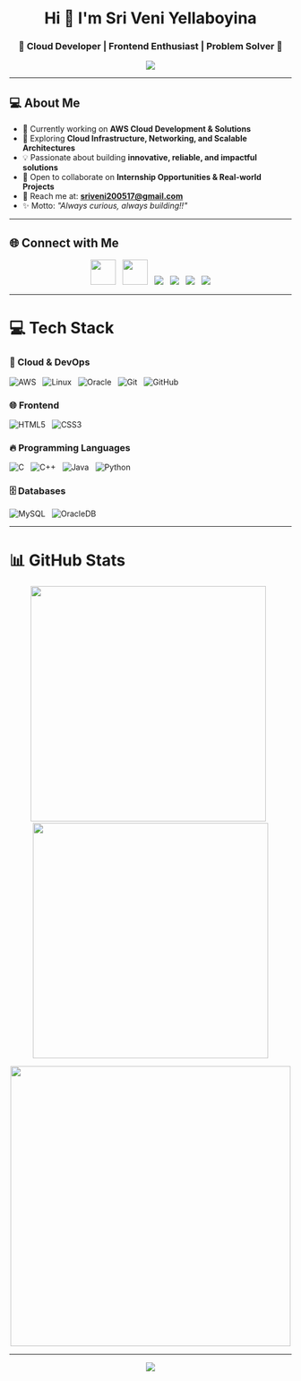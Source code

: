 <!-- 🌟 Stylish GitHub Profile README 🌟 -->
<h1 align="center">Hi 👋 I'm Sri Veni Yellaboyina</h1>
<h3 align="center">🌟 Cloud Developer | Frontend Enthusiast | Problem Solver 🌟</h3>
<!-- Typing Animation Header -->
<!-- Banner -->
<p align="center">
  <img src="https://capsule-render.vercel.app/api?type=waving&height=160&text=Welcome%20to%20My%20Profile!&fontAlign=50&fontColor=fff&color=gradient" />
</p>

---

## 💻 About Me  
- 🚀 Currently working on **AWS Cloud Development & Solutions**  
- 🌱 Exploring **Cloud Infrastructure, Networking, and Scalable Architectures**  
- 💡 Passionate about building **innovative, reliable, and impactful solutions**  
- 🤝 Open to collaborate on **Internship Opportunities & Real-world Projects**  
- 📧 Reach me at: **sriveni200517@gmail.com**  
- ✨ Motto: *"Always curious, always building!!"*  

---

## 🌐 Connect with Me
<p align="center">
  <a href="https://www.linkedin.com/in/sriveniyellaboyina/"><img src="https://skillicons.dev/icons?i=linkedin" width="45"/></a> &nbsp;
  <a href="https://github.com/Sriveniyellaboyina"><img src="https://skillicons.dev/icons?i=github" width="45"/></a> &nbsp;
  <a href="https://www.codechef.com/users/sriveni_200517"><img src="https://img.shields.io/badge/CodeChef-5B4638?style=for-the-badge&logo=codechef&logoColor=white"/></a> &nbsp;
  <a href="https://leetcode.com/u/Sri_veni_05/"><img src="https://img.shields.io/badge/LeetCode-FFA116?style=for-the-badge&logo=leetcode&logoColor=black"/></a> &nbsp;
  <a href="https://www.geeksforgeeks.org/user/sriveni7ov6/"><img src="https://img.shields.io/badge/GeeksforGeeks-2F8D46?style=for-the-badge&logo=geeksforgeeks&logoColor=white"/></a> &nbsp;
  <a href="https://www.hackerrank.com/profile/Sriveni200517"><img src="https://img.shields.io/badge/HackerRank-00EA64?style=for-the-badge&logo=hackerrank&logoColor=white"/></a>
</p>

---

# 💻 Tech Stack

### 🚀 Cloud & DevOps  
![AWS](https://img.shields.io/badge/AWS-%23FF9900.svg?style=for-the-badge&logo=amazonaws&logoColor=white) &nbsp;
![Linux](https://img.shields.io/badge/Linux-%23FCC624.svg?style=for-the-badge&logo=linux&logoColor=black) &nbsp;
![Oracle](https://img.shields.io/badge/Oracle-%23F00000.svg?style=for-the-badge&logo=oracle&logoColor=white) &nbsp;
![Git](https://img.shields.io/badge/Git-%23F05032.svg?style=for-the-badge&logo=git&logoColor=white) &nbsp;
![GitHub](https://img.shields.io/badge/GitHub-%23121011.svg?style=for-the-badge&logo=github&logoColor=white)  

### 🌐 Frontend  
![HTML5](https://img.shields.io/badge/HTML5-%23E34F26.svg?style=for-the-badge&logo=html5&logoColor=white) &nbsp;
![CSS3](https://img.shields.io/badge/CSS3-%231572B6.svg?style=for-the-badge&logo=css3&logoColor=white)  

### 🔥 Programming Languages  
![C](https://img.shields.io/badge/C-%2300599C.svg?style=for-the-badge&logo=c&logoColor=white) &nbsp;
![C++](https://img.shields.io/badge/C++-%2300599C.svg?style=for-the-badge&logo=c%2B%2B&logoColor=white) &nbsp;
![Java](https://img.shields.io/badge/Java-%23ED8B00.svg?style=for-the-badge&logo=openjdk&logoColor=white) &nbsp;
![Python](https://img.shields.io/badge/Python-%233776AB.svg?style=for-the-badge&logo=python&logoColor=white)  

### 🗄️ Databases  
![MySQL](https://img.shields.io/badge/MySQL-%234479A1.svg?style=for-the-badge&logo=mysql&logoColor=white) &nbsp;
![OracleDB](https://img.shields.io/badge/OracleDB-%23F80000.svg?style=for-the-badge&logo=oracle&logoColor=white)  

---

# 📊 GitHub Stats
<p align="center">
  <img src="https://github-readme-stats.vercel.app/api?username=Sriveniyellaboyina&theme=radical&hide_border=false&include_all_commits=true&count_private=true" width="420"/> &nbsp;
  <img src="https://github-readme-streak-stats.herokuapp.com/?user=Sriveniyellaboyina&theme=radical&hide_border=false" width="420"/> 
</p>

<p align="center">
  <img src="https://github-readme-stats.vercel.app/api/top-langs/?username=Sriveniyellaboyina&theme=radical&hide_border=false&include_all_commits=true&count_private=true&layout=compact" width="500"/>
</p>

---



<!-- Footer Banner -->
<p align="center">
  <img src="https://capsule-render.vercel.app/api?type=waving&height=120&section=footer&color=gradient"/>
</p>
